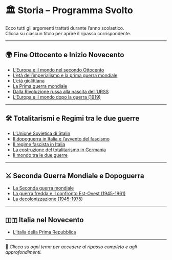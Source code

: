 # 🏛️ Storia – Programma Svolto

Ecco tutti gli argomenti trattati durante l’anno scolastico.  
Clicca su ciascun titolo per aprire il ripasso corrispondente.

---

## 🌍 Fine Ottocento e Inizio Novecento

- [L’Europa e il mondo nel secondo Ottocento](./Europa_Secondo_Ottocento.md)
- [L’età dell’imperialismo e la prima guerra mondiale](./Imperialismo_Prima_Guerra.md)
- [L’età giolittiana](./Eta_Giolittiana.md)
- [La Prima guerra mondiale](./Prima_Guerra_Mondiale.md)
- [Dalla Rivoluzione russa alla nascita dell’URSS](./Rivoluzione_Russa_Nascita_URSS.md)
- [L’Europa e il mondo dopo la guerra (1919)](./Dopoguerra_Conferenze_Pace.md)

---

## 🛠️ Totalitarismi e Regimi tra le due guerre

- [L’Unione Sovietica di Stalin](./URSS_Stalin.md)
- [Il dopoguerra in Italia e l’avvento del fascismo](./Avvento_Fascismo_Italia.md)
- [Il regime fascista in Italia](./Regime_Fascista_Italia.md)
- [La costruzione del totalitarismo in Germania](./Totalitarismo_Germania.md)
- [Il mondo tra le due guerre](./Mondo_Tra_Due_Guerre.md)

---

## ⚔️ Seconda Guerra Mondiale e Dopoguerra

- [La Seconda guerra mondiale](./Seconda_Guerra_Mondiale.md)
- [La guerra fredda e il confronto Est-Ovest (1945-1961)](./Guerra_Fredda.md)
- [La decolonizzazione (1945-1975)](./Decolonizzazione.md)

---

## 🇮🇹 Italia nel Novecento

- [L’Italia della Prima Repubblica](./Italia_Prima_Repubblica.md)

---

📝 *Clicca su ogni tema per accedere al ripasso completo e agli approfondimenti.*
